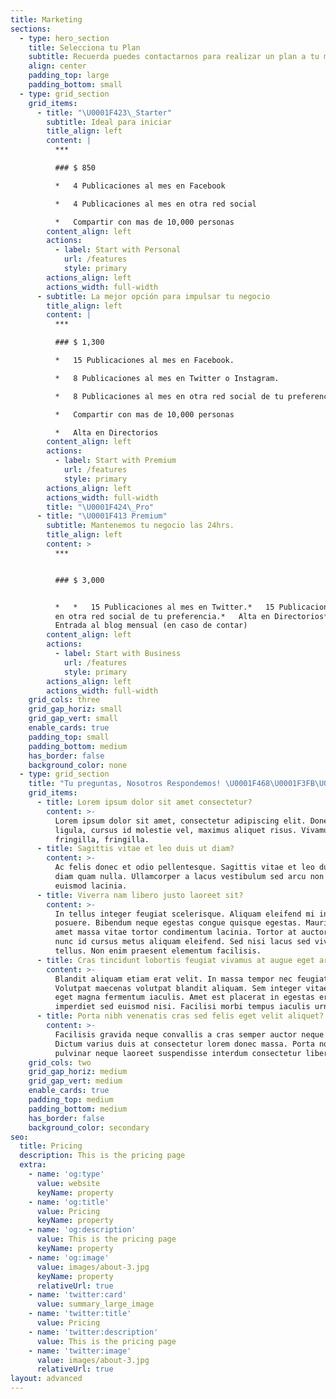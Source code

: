 ```yaml
---
title: Marketing
sections:
  - type: hero_section
    title: Selecciona tu Plan
    subtitle: Recuerda puedes contactarnos para realizar un plan a tu medida
    align: center
    padding_top: large
    padding_bottom: small
  - type: grid_section
    grid_items:
      - title: "\U0001F423\_Starter"
        subtitle: Ideal para iniciar
        title_align: left
        content: |
          ***

          ### $ 850

          *   4 Publicaciones al mes en Facebook

          *   4 Publicaciones al mes en otra red social

          *   Compartir con mas de 10,000 personas
        content_align: left
        actions:
          - label: Start with Personal
            url: /features
            style: primary
        actions_align: left
        actions_width: full-width
      - subtitle: La mejor opción para impulsar tu negocio
        title_align: left
        content: |
          ***

          ### $ 1,300

          *   15 Publicaciones al mes en Facebook.

          *   8 Publicaciones al mes en Twitter o Instagram.

          *   8 Publicaciones al mes en otra red social de tu preferencia.

          *   Compartir con mas de 10,000 personas

          *   Alta en Directorios
        content_align: left
        actions:
          - label: Start with Premium
            url: /features
            style: primary
        actions_align: left
        actions_width: full-width
        title: "\U0001F424\_Pro"
      - title: "\U0001F413 Premium"
        subtitle: Mantenemos tu negocio las 24hrs.
        title_align: left
        content: >
          ***


          ### $ 3,000


          *   *   15 Publicaciones al mes en Twitter.*   15 Publicaciones al mes
          en otra red social de tu preferencia.*   Alta en Directorios*   2
          Entrada al blog mensual (en caso de contar)
        content_align: left
        actions:
          - label: Start with Business
            url: /features
            style: primary
        actions_align: left
        actions_width: full-width
    grid_cols: three
    grid_gap_horiz: small
    grid_gap_vert: small
    enable_cards: true
    padding_top: small
    padding_bottom: medium
    has_border: false
    background_color: none
  - type: grid_section
    title: "Tu preguntas, Nosotros Respondemos! \U0001F468\U0001F3FB‍\U0001F4BB"
    grid_items:
      - title: Lorem ipsum dolor sit amet consectetur?
        content: >-
          Lorem ipsum dolor sit amet, consectetur adipiscing elit. Donec nisl
          ligula, cursus id molestie vel, maximus aliquet risus. Vivamus in nibh
          fringilla, fringilla.
      - title: Sagittis vitae et leo duis ut diam?
        content: >-
          Ac felis donec et odio pellentesque. Sagittis vitae et leo duis ut
          diam quam nulla. Ullamcorper a lacus vestibulum sed arcu non odio
          euismod lacinia.
      - title: Viverra nam libero justo laoreet sit?
        content: >-
          In tellus integer feugiat scelerisque. Aliquam eleifend mi in nulla
          posuere. Bibendum neque egestas congue quisque egestas. Mauris sit
          amet massa vitae tortor condimentum lacinia. Tortor at auctor urna
          nunc id cursus metus aliquam eleifend. Sed nisi lacus sed viverra
          tellus. Non enim praesent elementum facilisis.
      - title: Cras tincidunt lobortis feugiat vivamus at augue eget arcu?
        content: >-
          Blandit aliquam etiam erat velit. In massa tempor nec feugiat.
          Volutpat maecenas volutpat blandit aliquam. Sem integer vitae justo
          eget magna fermentum iaculis. Amet est placerat in egestas erat
          imperdiet sed euismod nisi. Facilisi morbi tempus iaculis urna.
      - title: Porta nibh venenatis cras sed felis eget velit aliquet?
        content: >-
          Facilisis gravida neque convallis a cras semper auctor neque vitae.
          Dictum varius duis at consectetur lorem donec massa. Porta non
          pulvinar neque laoreet suspendisse interdum consectetur libero.
    grid_cols: two
    grid_gap_horiz: medium
    grid_gap_vert: medium
    enable_cards: true
    padding_top: medium
    padding_bottom: medium
    has_border: false
    background_color: secondary
seo:
  title: Pricing
  description: This is the pricing page
  extra:
    - name: 'og:type'
      value: website
      keyName: property
    - name: 'og:title'
      value: Pricing
      keyName: property
    - name: 'og:description'
      value: This is the pricing page
      keyName: property
    - name: 'og:image'
      value: images/about-3.jpg
      keyName: property
      relativeUrl: true
    - name: 'twitter:card'
      value: summary_large_image
    - name: 'twitter:title'
      value: Pricing
    - name: 'twitter:description'
      value: This is the pricing page
    - name: 'twitter:image'
      value: images/about-3.jpg
      relativeUrl: true
layout: advanced
---
```

